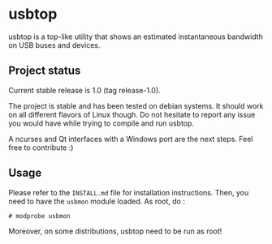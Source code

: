 usbtop
======

usbtop is a top-like utility that shows an estimated instantaneous bandwidth on
USB buses and devices.


Project status
--------------

Current stable release is 1.0 (tag release-1.0).

The project is stable and has been tested on debian systems. It should work on all different flavors of Linux though.
Do not hesitate to report any issue you would have while trying to compile and run usbtop.

A ncurses and Qt interfaces with a Windows port are the next steps. Feel free to contribute :)


Usage
-----

Please refer to the ```INSTALL.md``` file for installation instructions.
Then, you need to have the ```usbmon``` module loaded. As root, do :

```
# modprobe usbmon
```

Moreover, on some distributions, usbtop need to be run as root!
